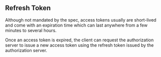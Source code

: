## Refresh Token

Although not mandated by the spec, access tokens usually are short-lived and come with  an expiration time which can last anywhere from a few minutes to several hours.

Once an access token is expired, the client can request the authorization server to issue a new access token using the refresh token issued by the authorization server. 
